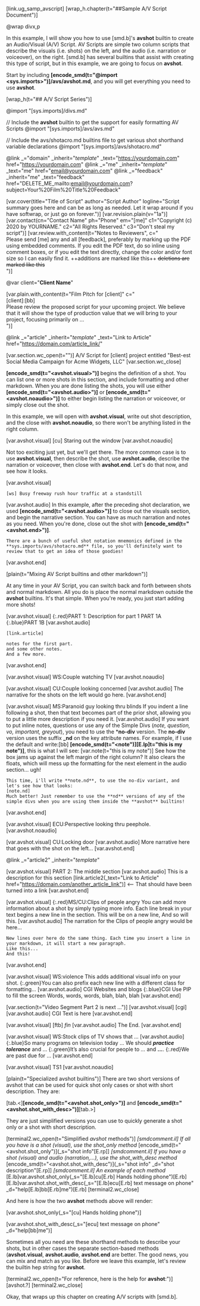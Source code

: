 
[link.ug_samp_avscript]
[wrap_h.chapter(t="##Sample A/V Script Document")]

@wrap divx,p

In this example, I will show you how to use [smd.b]'s **avshot** builtin to create an Audio/Visual (A/V) Script. AV Scripts are simple two column scripts that describe the visuals (i.e. shots) on the left, and the audio (i.e. narration or voiceover), on the right. [smd.b] has several builtins that assist with creating this type of script, but in this example, we are going to focus on **avshot**.

Start by including **[encode_smd(t="@import <sys.imports>")]/avs/avshot.md**, and you will get everything you need to use **avshot**.

[wrap_h(t="## A/V Script Series")]

@import "[sys.imports]/divs.md"

// Include the **avshot** builtin to get the support for easily formatting AV Scripts
@import "[sys.imports]/avs/avs.md"

// Include the avs/shotacro.md builtins file to get various shot shorthand variable declarations
@import "[sys.imports]/avs/shotacro.md"

@link _="domain" _inherit="_template_" _text="https://yourdomain.com" href="https://yourdomain.com"
@link _="me" _inherit="_template_" _text="me" href="email@yourdomain.com"
@link _="feedback" _inherit="me" _text="feedback" href="DELETE_ME_mailto:email@yourdomain.com?subject=Your%20Film%20Title%20Feedback"

[var.cover(title="Title of Script" author="Script Author" logline="Script summary goes here and can be as long as needed. Let it wrap around if you have softwrap, or just go on forever.")]
[var.revision.plain(v="1a")]
[var.contact(cn="Contact Name" ph="Phone" em="[me]" c1="Copyright (c) 2020 by YOURNAME." c2="All Rights Reserved." c3="Don't steal my script")]
[var.review.with_content(t="Notes to Reviewers", c="\
    Please send [me] any and all [feedback], preferably by marking up the PDF using embedded comments. If you edit the PDF text, do so inline using comment boxes, or if you edit the text directly, change the color and/or font size so I can easily find it. ++additions are marked like this++ ~~deletions are marked like this~~\
")]

@var client="**Client Name**"

[var.plain.with_content(t="Film Pitch for [client]" c="\
    [client]:[bb]\
    Please review the proposed script for your upcoming project. We believe that it will show the type of production value that we will bring to your project, focusing primarily on ...\
")]

@link _="article" _inherit="_template_" _text="Link to Article" href="https://domain.com/article_link/"

[var.section.wc_open(t="")]
    A/V Script for [client] project entitled "Best-est Social Media Campaign for Acme Widgets, LLC"
[var.section.wc_close]

**[encode_smd(t="<avshot.visual>")]** begins the definition of a shot. You can list one or more shots in this section, and include formatting and other markdown. When you are done listing the shots, you will use either **[encode_smd(t="<avshot.audio>")]** or **[encode_smd(t="<avshot.noaudio>")]** to either begin listing the narration or voiceover, or simply close out the shot. 

In this example, we will open with **avshot.visual**, write out shot description, and the close with **avshot.noaudio**, so there won't be anything listed in the right column.

[var.avshot.visual]
    [cu] Staring out the window
[var.avshot.noaudio]

Not too exciting just yet, but we'll get there. The more common case is to use **avshot.visual**, then describe the shot, use **avshot.audio**, describe the narration or voiceover, then close with **avshot.end**. Let's do that now, and see how it looks.

[var.avshot.visual]

    [ws] Busy freeway rush hour traffic at a standstill

[var.avshot.audio]
    In this example, after the preceding shot declaration, we used **[encode_smd(t="<avshot.audio>")]** to close out the visuals section, and begin the narrative section. You can have as much narration and notes as you need. When you're done, close out the shot with **[encode_smd(t="<avshot.end>")]**.

    There are a bunch of useful shot notation mnemonics defined in the **sys.imports/avs/shotacro.md** file, so you'll definitely want to review that to get an idea of those goodies!

[var.avshot.end]

[plain(t="Mixing AV Script builtins and other markdown")]

At any time in your AV Script, you can switch back and forth between shots and normal markdown. All you do is place the normal markdown outside the **avshot** builtins. It's that simple. When you're ready, you just start adding more shots!

[var.avshot.visual]
    {:.red}PART 1: Description for part 1
    PART 1A
    {:.blue}PART 1B
[var.avshot.audio]

    [link.article]

    notes for the first part.
    and some other notes.
    And a few more.
[var.avshot.end]

[var.avshot.visual]
    WS:Couple watching TV
[var.avshot.noaudio]

[var.avshot.visual]
    CU:Couple looking concerned
[var.avshot.audio]
    The narrative for the shots on the left would go here.
[var.avshot.end]

[var.avshot.visual]
    MS:Paranoid guy looking thru blinds
    If you indent a line following a shot, then that text becomes part of the prior shot, allowing you to put a little more description if you need it.
[var.avshot.audio]
    If you want to put inline notes, questions or use any of the Simple Divs (*note, question, vo, important, greyout*), you need to use the ***no-div** version. The **no-div** version uses the suffix **_nd** on the key attribute names. For example, if I use the default and write:[bb] **[encode_smd(t="<note")][E.lp]t="this is my note")]**, this is what I will see:
    [var.note(t="this is my note")]
    See how the box jams up against the left margin of the right column? It also clears the floats, which will mess up the formatting for the next element in the audio section... ugh! 

    This time, i'll write **note.nd**, to use the no-div variant, and let's see how that looks:
    [note.nd]
    Much better! Just remember to use the **nd** versions of any of the simple divs when you are using them inside the **avshot** builtins! 
[var.avshot.end]

[var.avshot.visual]
    ECU:Perspective looking thru peephole.
[var.avshot.noaudio]

[var.avshot.visual]
    CU:Locking door
[var.avshot.audio]
    More narrative here that goes with the shot on the left...
[var.avshot.end]

@link _="article2" _inherit="_template_"

[var.avshot.visual]
    PART 2: The middle section
[var.avshot.audio]
    This is a description for this section
    [link.article2(_text="Link to Article" href="https://domain.com/another_article_link")] <-- That should have been turned into a link
[var.avshot.end]

[var.avshot.visual]
    {:.red}MS/CU:Clips of people angry
    You can add more information about a shot by simply typing more info. Each line break in your text begins a new line in the section.
    This will be on a new line,
    And so will this.
[var.avshot.audio]
    The narration for the Clips of people angry would be here...

    New lines over here do the same thing. Each time you insert a line in your markdown, it will start a new paragraph.
    Like this...
    And this!
[var.avshot.end]

[var.avshot.visual]
    WS:violence
    This adds additional visual info on your shot.
    {:.green}You can also prefix each new line with a different class for formatting...
[var.avshot.audio]
    CGI Websites and blogs
    {:.blue}CGI Use PIP to fill the screen
    Words, words, words, blah, blah, blah
[var.avshot.end]

[var.section(t="Video Segment Part 2 is next ...")]
[var.avshot.visual]
    [cgi]
[var.avshot.audio]
    CGI Text is here
[var.avshot.end]

[var.avshot.visual]
    [ftb] *fin*
[var.avshot.audio]
    The End.
[var.avshot.end]

[var.avshot.visual]
    WS:Stock clips of TV shows that ...
[var.avshot.audio]
    {:.blue}So many programs on television today ...
    We should ***practice tolerance*** and ...
    {:.green}It’s also crucial for people to *...* and **...**.
    {:.red}We are past due for ...
[var.avshot.end]

[var.avshot.visual]
    TS1
[var.avshot.noaudio]

[plain(t="Specialized avshot builtins")]
There are two short versions of avshot that can be used for quick shot only cases or shot with short description. They are:

[tab.<]**[encode_smd(t="<avshot.shot_only>")]** and **[encode_smd(t="<avshot.shot_with_desc>")]**[tab.>]

They are just simplified versions you can use to quickly generate a shot only or a shot with short description.

[terminal2.wc_open(t="Simplified *avshot* methods")]
    *[smdcomment.il] If all you have is a shot (visual), use the shot_only method*
    [encode_smd(t="<avshot.shot_only")](_s="shot info"[E.rp]]
    *[smdcomment.il] If you have a shot (visual) and audio (narration,...), use the shot_with_desc method*
    [encode_smd(t="<avshot.shot_with_desc")](_s="shot info" _d="shot description"[E.rp]]
    *[smdcomment.il] An example of each method*
    [E.lb]var.avshot.shot_only(_s="[E.lb]cu[E.rb] Hands holding phone")[E.rb]
    [E.lb]var.avshot.shot_with_desc(_s="[E.lb]ecu[E.rb] text message on phone" _d="help[E.lb]bb[E.rb]me")[E.rb]
[terminal2.wc_close]

And here is how the two **avshot** methods above will render:

[var.avshot.shot_only(_s="[cu] Hands holding phone")]

[var.avshot.shot_with_desc(_s="[ecu] text message on phone" _d="help[bb]me")]

Sometimes all you need are these shorthand methods to describe your shots, but in other cases the separate section-based methods (**avshot.visual**, **avshot.audio**, **avshot.end** are better. The good news, you can mix and match as you like. Before we leave this example, let's review the builtin hep string for **avshot**.

[terminal2.wc_open(t="For reference, here is the help for **avshot**:")]
[avshot.?]
[terminal2.wc_close]

Okay, that wraps up this chapter on creating A/V scripts with [smd.b].

